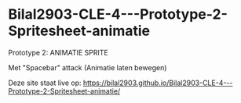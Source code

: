 # Bilal2903-CLE-4---Prototype-2-Spritesheet-animatie

Prototype 2: ANIMATIE SPRITE

Met "Spacebar" attack (Animatie laten bewegen)

Deze site staat live op: https://bilal2903.github.io/Bilal2903-CLE-4---Prototype-2-Spritesheet-animatie/

